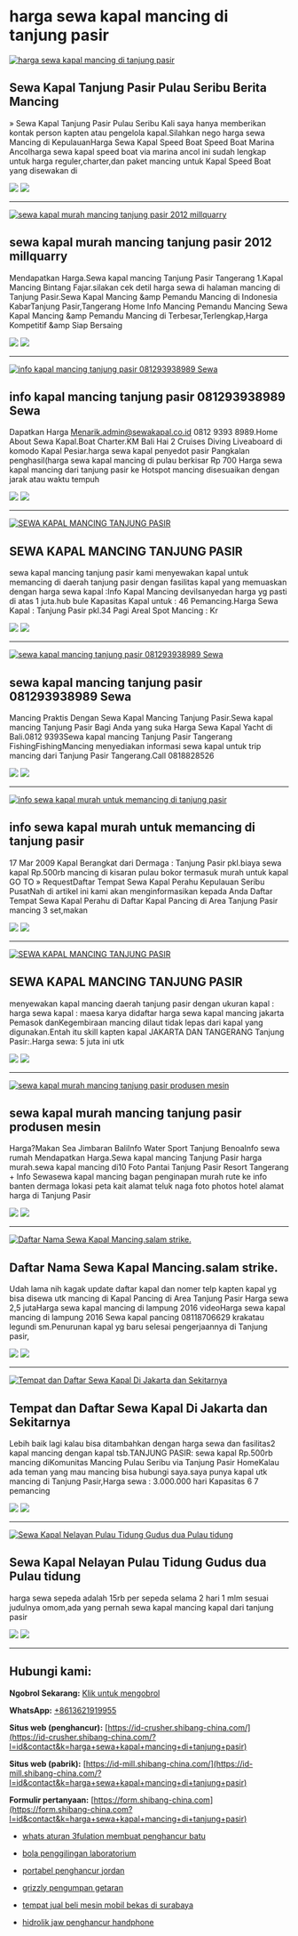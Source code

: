 # harga sewa kapal mancing di tanjung pasir

<a href="https://swt.shibang-china.com/?l=id&img&k=harga+sewa+kapal+mancing+di+tanjung+pasir" target="_blank">![harga sewa kapal mancing di tanjung pasir](http://static.shibang-china.com/all-800x300/367.jpg)</a>

## Sewa Kapal Tanjung Pasir Pulau Seribu Berita Mancing
» Sewa Kapal Tanjung Pasir Pulau Seribu Kali saya hanya memberikan kontak person kapten atau pengelola kapal.Silahkan nego harga sewa Mancing di KepulauanHarga Sewa Kapal Speed Boat Speed Boat Marina Ancolharga sewa kapal speed boat via marina ancol ini sudah lengkap untuk harga reguler,charter,dan paket mancing untuk Kapal Speed Boat yang disewakan di


<a href="https://whatsapp.shibangsoft.com/WhatsApp.php" target="_blank" title="WhatsApp">![](http://static.shibang-china.com/icon/whatsapp.png)</a> <a href="https://swt.shibang-china.com/?l=id&icon&k=harga+sewa+kapal+mancing+di+tanjung+pasir" target="_blank">![](http://static.shibang-china.com/icon/chat-id.png)</a>

---

<a href="https://swt.shibang-china.com/?l=id&img&k=harga+sewa+kapal+mancing+di+tanjung+pasir" target="_blank">![sewa kapal murah mancing tanjung pasir 2012 millquarry](http://static.shibang-china.com/all-800x300/554.jpg)</a>

## sewa kapal murah mancing tanjung pasir 2012 millquarry
Mendapatkan Harga.Sewa kapal mancing Tanjung Pasir Tangerang 1.Kapal Mancing Bintang Fajar.silakan cek detil harga sewa di halaman mancing di Tanjung Pasir.Sewa Kapal Mancing &amp Pemandu Mancing di Indonesia KabarTanjung Pasir,Tangerang Home Info Mancing Pemandu Mancing Sewa Kapal Mancing &amp Pemandu Mancing di Terbesar,Terlengkap,Harga Kompetitif &amp Siap Bersaing


<a href="https://whatsapp.shibangsoft.com/WhatsApp.php" target="_blank" title="WhatsApp">![](http://static.shibang-china.com/icon/whatsapp.png)</a> <a href="https://swt.shibang-china.com/?l=id&icon&k=harga+sewa+kapal+mancing+di+tanjung+pasir" target="_blank">![](http://static.shibang-china.com/icon/chat-id.png)</a>

---

<a href="https://swt.shibang-china.com/?l=id&img&k=harga+sewa+kapal+mancing+di+tanjung+pasir" target="_blank">![info kapal mancing tanjung pasir 081293938989 Sewa](http://static.shibang-china.com/all-800x300/1032.jpg)</a>

## info kapal mancing tanjung pasir 081293938989 Sewa
Dapatkan Harga Menarik.admin@sewakapal.co.id 0812 9393 8989.Home About Sewa Kapal.Boat Charter.KM Bali Hai 2 Cruises Diving Liveaboard di komodo Kapal Pesiar.harga sewa kapal penyedot pasir Pangkalan penghasil(harga sewa kapal mancing di pulau berkisar Rp 700 Harga sewa kapal mancing dari tanjung pasir ke Hotspot mancing disesuaikan dengan jarak atau waktu tempuh


<a href="https://whatsapp.shibangsoft.com/WhatsApp.php" target="_blank" title="WhatsApp">![](http://static.shibang-china.com/icon/whatsapp.png)</a> <a href="https://swt.shibang-china.com/?l=id&icon&k=harga+sewa+kapal+mancing+di+tanjung+pasir" target="_blank">![](http://static.shibang-china.com/icon/chat-id.png)</a>

---

<a href="https://swt.shibang-china.com/?l=id&img&k=harga+sewa+kapal+mancing+di+tanjung+pasir" target="_blank">![SEWA KAPAL MANCING TANJUNG PASIR](http://static.shibang-china.com/all-800x300/985.jpg)</a>

## SEWA KAPAL MANCING TANJUNG PASIR
sewa kapal mancing tanjung pasir kami menyewakan kapal untuk memancing di daerah tanjung pasir dengan fasilitas kapal yang memuaskan dengan harga sewa kapal :Info Kapal Mancing devilsanyedan harga yg pasti di atas 1 juta.hub bule Kapasitas Kapal untuk : 46 Pemancing.Harga Sewa Kapal : Tanjung Pasir pkl.34 Pagi Areal Spot Mancing : Kr


<a href="https://whatsapp.shibangsoft.com/WhatsApp.php" target="_blank" title="WhatsApp">![](http://static.shibang-china.com/icon/whatsapp.png)</a> <a href="https://swt.shibang-china.com/?l=id&icon&k=harga+sewa+kapal+mancing+di+tanjung+pasir" target="_blank">![](http://static.shibang-china.com/icon/chat-id.png)</a>

---

<a href="https://swt.shibang-china.com/?l=id&img&k=harga+sewa+kapal+mancing+di+tanjung+pasir" target="_blank">![sewa kapal mancing tanjung pasir 081293938989 Sewa](http://static.shibang-china.com/all-800x300/524.jpg)</a>

## sewa kapal mancing tanjung pasir 081293938989 Sewa
Mancing Praktis Dengan Sewa Kapal Mancing Tanjung Pasir.Sewa kapal mancing Tanjung Pasir Bagi Anda yang suka Harga Sewa Kapal Yacht di Bali.0812 9393Sewa kapal mancing Tanjung Pasir Tangerang FishingFishingMancing menyediakan informasi sewa kapal untuk trip mancing dari Tanjung Pasir Tangerang.Call 0818828526


<a href="https://whatsapp.shibangsoft.com/WhatsApp.php" target="_blank" title="WhatsApp">![](http://static.shibang-china.com/icon/whatsapp.png)</a> <a href="https://swt.shibang-china.com/?l=id&icon&k=harga+sewa+kapal+mancing+di+tanjung+pasir" target="_blank">![](http://static.shibang-china.com/icon/chat-id.png)</a>

---

<a href="https://swt.shibang-china.com/?l=id&img&k=harga+sewa+kapal+mancing+di+tanjung+pasir" target="_blank">![info sewa kapal murah untuk memancing di tanjung pasir](http://static.shibang-china.com/all-800x300/1501.jpg)</a>

## info sewa kapal murah untuk memancing di tanjung pasir
17 Mar 2009 Kapal Berangkat dari Dermaga : Tanjung Pasir pkl.biaya sewa kapal Rp.500rb mancing di kisaran pulau bokor termasuk murah untuk kapal GO TO » RequestDaftar Tempat Sewa Kapal Perahu Kepulauan Seribu PusatNah di artikel ini kami akan menginformasikan kepada Anda Daftar Tempat Sewa Kapal Perahu di Daftar Kapal Pancing di Area Tanjung Pasir mancing 3 set,makan


<a href="https://whatsapp.shibangsoft.com/WhatsApp.php" target="_blank" title="WhatsApp">![](http://static.shibang-china.com/icon/whatsapp.png)</a> <a href="https://swt.shibang-china.com/?l=id&icon&k=harga+sewa+kapal+mancing+di+tanjung+pasir" target="_blank">![](http://static.shibang-china.com/icon/chat-id.png)</a>

---

<a href="https://swt.shibang-china.com/?l=id&img&k=harga+sewa+kapal+mancing+di+tanjung+pasir" target="_blank">![SEWA KAPAL MANCING TANJUNG PASIR](http://static.shibang-china.com/all-800x300/281.jpg)</a>

## SEWA KAPAL MANCING TANJUNG PASIR
menyewakan kapal mancing daerah tanjung pasir dengan ukuran kapal : harga sewa kapal : maesa karya didaftar harga sewa kapal mancing jakarta Pemasok danKegembiraan mancing dilaut tidak lepas dari kapal yang digunakan.Entah itu skill kapten kapal JAKARTA DAN TANGERANG Tanjung Pasir:.Harga sewa: 5 juta ini utk


<a href="https://whatsapp.shibangsoft.com/WhatsApp.php" target="_blank" title="WhatsApp">![](http://static.shibang-china.com/icon/whatsapp.png)</a> <a href="https://swt.shibang-china.com/?l=id&icon&k=harga+sewa+kapal+mancing+di+tanjung+pasir" target="_blank">![](http://static.shibang-china.com/icon/chat-id.png)</a>

---

<a href="https://swt.shibang-china.com/?l=id&img&k=harga+sewa+kapal+mancing+di+tanjung+pasir" target="_blank">![sewa kapal murah mancing tanjung pasir produsen mesin](http://static.shibang-china.com/all-800x300/886.jpg)</a>

## sewa kapal murah mancing tanjung pasir produsen mesin
Harga?Makan Sea Jimbaran BaliInfo Water Sport Tanjung BenoaInfo sewa rumah Mendapatkan Harga.Sewa kapal mancing Tanjung Pasir harga murah.sewa kapal mancing di10 Foto Pantai Tanjung Pasir Resort Tangerang + Info Sewasewa kapal mancing bagan penginapan murah rute ke info banten dermaga lokasi peta kait alamat teluk naga foto photos hotel alamat harga di Tanjung Pasir


<a href="https://whatsapp.shibangsoft.com/WhatsApp.php" target="_blank" title="WhatsApp">![](http://static.shibang-china.com/icon/whatsapp.png)</a> <a href="https://swt.shibang-china.com/?l=id&icon&k=harga+sewa+kapal+mancing+di+tanjung+pasir" target="_blank">![](http://static.shibang-china.com/icon/chat-id.png)</a>

---

<a href="https://swt.shibang-china.com/?l=id&img&k=harga+sewa+kapal+mancing+di+tanjung+pasir" target="_blank">![Daftar Nama Sewa Kapal Mancing.salam strike.](http://static.shibang-china.com/all-800x300/960.jpg)</a>

## Daftar Nama Sewa Kapal Mancing.salam strike.
Udah lama nih kagak update daftar kapal dan nomer telp kapten kapal yg bisa disewa utk mancing di Kapal Pancing di Area Tanjung Pasir Harga sewa 2,5 jutaHarga sewa kapal mancing di lampung 2016 videoHarga sewa kapal mancing di lampung 2016 Sewa kapal pancing 08118706629 krakatau legundi sm.Penurunan kapal yg baru selesai pengerjaannya di Tanjung pasir,


<a href="https://whatsapp.shibangsoft.com/WhatsApp.php" target="_blank" title="WhatsApp">![](http://static.shibang-china.com/icon/whatsapp.png)</a> <a href="https://swt.shibang-china.com/?l=id&icon&k=harga+sewa+kapal+mancing+di+tanjung+pasir" target="_blank">![](http://static.shibang-china.com/icon/chat-id.png)</a>

---

<a href="https://swt.shibang-china.com/?l=id&img&k=harga+sewa+kapal+mancing+di+tanjung+pasir" target="_blank">![Tempat dan Daftar Sewa Kapal Di Jakarta dan Sekitarnya](http://static.shibang-china.com/all-800x300/1468.jpg)</a>

## Tempat dan Daftar Sewa Kapal Di Jakarta dan Sekitarnya
Lebih baik lagi kalau bisa ditambahkan dengan harga sewa dan fasilitas2 kapal mancing dengan kapal tsb.TANJUNG PASIR: sewa kapal Rp.500rb mancing diKomunitas Mancing Pulau Seribu via Tanjung Pasir HomeKalau ada teman yang mau mancing bisa hubungi saya.saya punya kapal utk mancing di Tanjung Pasir,Harga sewa : 3.000.000 hari Kapasitas 6 7 pemancing


<a href="https://whatsapp.shibangsoft.com/WhatsApp.php" target="_blank" title="WhatsApp">![](http://static.shibang-china.com/icon/whatsapp.png)</a> <a href="https://swt.shibang-china.com/?l=id&icon&k=harga+sewa+kapal+mancing+di+tanjung+pasir" target="_blank">![](http://static.shibang-china.com/icon/chat-id.png)</a>

---

<a href="https://swt.shibang-china.com/?l=id&img&k=harga+sewa+kapal+mancing+di+tanjung+pasir" target="_blank">![Sewa Kapal Nelayan Pulau Tidung Gudus dua Pulau tidung](http://static.shibang-china.com/all-800x300/867.jpg)</a>

## Sewa Kapal Nelayan Pulau Tidung Gudus dua Pulau tidung
harga sewa sepeda adalah 15rb per sepeda selama 2 hari 1 mlm sesuai judulnya omom,ada yang pernah sewa kapal mancing kapal dari tanjung pasir

<a href="https://whatsapp.shibangsoft.com/WhatsApp.php" target="_blank" title="WhatsApp">![](http://static.shibang-china.com/icon/whatsapp.png)</a> <a href="https://swt.shibang-china.com/?l=id&icon&k=harga+sewa+kapal+mancing+di+tanjung+pasir" target="_blank">![](http://static.shibang-china.com/icon/chat-id.png)</a>

---
## Hubungi kami:

**Ngobrol Sekarang:** [Klik untuk mengobrol](https://swt.shibang-china.com?l=id&contact&k=harga+sewa+kapal+mancing+di+tanjung+pasir)

**WhatsApp:**  [+8613621919955](https://whatsapp.shibangsoft.com/WhatsApp.php)

**Situs web (penghancur):** [https://id-crusher.shibang-china.com/](https://id-crusher.shibang-china.com/?l=id&contact&k=harga+sewa+kapal+mancing+di+tanjung+pasir)

**Situs web (pabrik):** [https://id-mill.shibang-china.com/](https://id-mill.shibang-china.com/?l=id&contact&k=harga+sewa+kapal+mancing+di+tanjung+pasir)

**Formulir pertanyaan:** [https://form.shibang-china.com](https://form.shibang-china.com?l=id&contact&k=harga+sewa+kapal+mancing+di+tanjung+pasir)

* [whats aturan 3fulation membuat penghancur batu](../36/whats%20aturan%203fulation%20membuat%20penghancur%20batu.md)

* [bola penggilingan laboratorium](../33/bola%20penggilingan%20laboratorium.md)

* [portabel penghancur jordan](../31/portabel%20penghancur%20jordan.md)

* [grizzly pengumpan getaran](../38/grizzly%20pengumpan%20getaran.md)

* [tempat jual beli mesin mobil bekas di surabaya](../32/tempat%20jual%20beli%20mesin%20mobil%20bekas%20di%20surabaya.md)

* [hidrolik jaw penghancur handphone](../32/hidrolik%20jaw%20penghancur%20handphone.md)